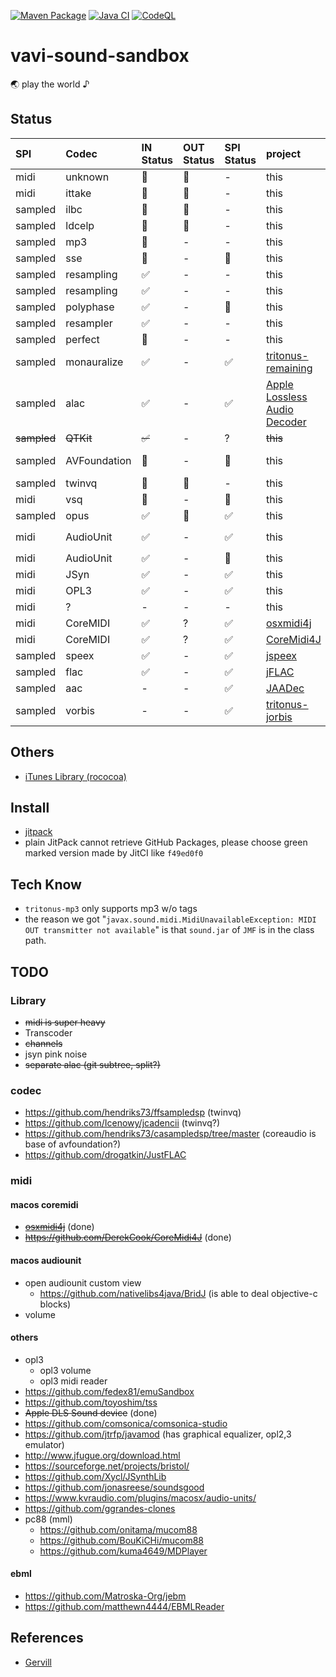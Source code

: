 [![Maven Package](https://github.com/umjammer/vavi-sound-sandbox/actions/workflows/maven-publish.yml/badge.svg)](https://github.com/umjammer/vavi-sound-sandbox/actions/workflows/maven-publish.yml)
[![Java CI](https://github.com/umjammer/vavi-sound-sandbox/actions/workflows/maven.yml/badge.svg)](https://github.com/umjammer/vavi-sound-sandbox/actions/workflows/maven.yml)
[![CodeQL](https://github.com/umjammer/vavi-sound-sandbox/actions/workflows/codeql-analysis.yml/badge.svg)](https://github.com/umjammer/vavi-sound-sandbox/actions/workflows/codeql-analysis.yml)

# vavi-sound-sandbox

🌏 play the world ♪ 

## Status

| **SPI** |  **Codec** | **IN Status** | **OUT Status** | **SPI Status** | **project** | **Description** | **Comment** |
|:--------|:-----------|:--------------|:---------------|:---------------|:------------|:----------------|:------------|
| midi    | unknown    | 🚫 | 🚫 | - | this | MFi by [unknown]() | |
| midi    | ittake     | 🚫 | 🚫 | - | this | MFi by [ittake](https://web.archive.org/web/20090515001654/http://tokyo.cool.ne.jp/ittake/java/MIDIToMLDv013/MIDIToMLD.html) | |
| sampled | ilbc       | 🚫 | 🚫 | - | this | [c](http://www.ilbcfreeware.org/) | |
| sampled | ldcelp     | 🚫 | 🚫 | - | this | [c](ftp://svr-ftp.eng.cam.ac.uk/pub/comp.speech/coding/ldcelp-2.0.tar.gz) | |
| sampled | mp3        | 🚫 | -  | -  | this | [mp3](https://github.com/umjammer/vavi-sound-sandbox/tree/master/src/main/java/vavi/sound/mp3) | need to deal tags |
| sampled | sse        | 🚫 | -  | 🚫 | this | [sse](http://shibatch.sourceforge.net/download/) | |
| sampled | resampling | ✅ | -  | -  | this | [laoe](http://www.oli4.ch/laoe/home.html) | |
| sampled | resampling | ✅ | -  | -  | this | [rohm](https://en.wikipedia.org/wiki/Rohm) | |
| sampled | polyphase  | ✅ | -  | 🚧 | this | [sox](http://sox.sourceforge.net/) resampling | |
| sampled | resampler  | ✅ | -  | - | this | [sox](http://sox.sourceforge.net/) resampling | |
| sampled | perfect    | 🚧 | -  | - | this | [sox](http://sox.sourceforge.net/) resampling | |
| sampled | monauralize | ✅ | - | ✅ | [tritonus-remaining](https://github.com/umjammer/tritonus-remaining) | `PCM2PCMConversionProvider` | works but not suitable for resampling |
| sampled | alac       | ✅ | -  | ✅ | [Apple Lossless Audio Decoder](https://github.com/umjammer/Java-Apple-Lossless-decoder) | | |
| ~~sampled~~ | ~~QTKit~~  | ~~✅~~ | -  | ? | ~~this~~ | ~~[rococoa](https://github.com/umjammer/rococoa)~~ | deprecated |
| sampled | AVFoundation | 🚧 | - | 🚧 | this | [rococoa](https://github.com/umjammer/rococoa) | use `AVAudioConverter` how to return objc value in callback? |
| sampled | twinvq     | 🚫 | 🚫 | - | this | | TODO use ffmpeg |
| midi    | vsq        | 🚧 | -  | 🚧 | this | | YAMAHA Vocaloid |
| sampled | opus       | ✅ | 🚫 | ✅ | this | [concentus](https://github.com/lostromb/concentus) | |
| midi    | AudioUnit  | ✅ | - | ✅ | this | [rococoa](https://github.com/umjammer/rococoa) | use `AVAudioUnitMIDIInstrument/kAudioUnitSubType_DLSSynth` |
| midi    | AudioUnit  | ✅ | - | 🚫 | this | [rococoa](https://github.com/umjammer/rococoa) | use `AVAudioUnitSampler`, how to adjust sf2 patch? |
| midi    | JSyn       | ✅ | -  | ✅ | this | [JSyn](https://github.com/philburk/jsyn) | looking for good drums |
| midi    | OPL3       | ✅ | - | ✅ | this | [adplug](https://github.com/adplug/adplug) | [opl3-player](http://opl3.cozendey.com/) |
| midi    | ?          | -  | -  | -  | this |  | opl, ma |
| midi    | CoreMIDI   | ✅ | ?  | ✅ | [osxmidi4j](https://github.com/locurasoft/osxmidi4j) | rococoa | iac ✓, network ✓, bluetooth ? |
| midi    | CoreMIDI   | ✅ | ?  | ✅ | [CoreMidi4J](https://github.com/DerekCook/CoreMidi4J) | jni | iac ✓, network ✓, bluetooth ? |
| sampled | speex      | ✅ | -  | ✅ | [jspeex](http://jspeex.sourceforge.net/) | | sample rate is limited to convert |
| sampled | flac       | ✅ | -  | ✅ | [jFLAC](http://jflac.sourceforge.net/) | | |
| sampled | aac        | -  | -  | ✅ | [JAADec](https://github.com/umjammer/JAADec) | | |
| sampled | vorbis     | -  | -  | ✅ | [tritonus-jorbis](https://github.com/umjammer/tritonus-jorbis) | | |

## Others

 * [iTunes Library (rococoa)](https://github.com/umjammer/vavi-sound-sandbox/tree/master/src/main/java/vavix/rococoa/ituneslibrary)

## Install

  * [jitpack](https://jitpack.io/#umjammer/vavi-sound-sandbox)
  * plain JitPack cannot retrieve GitHub Packages, please choose green marked version made by JitCI like `f49ed0f0`

## Tech Know

  * `tritonus-mp3` only supports mp3 w/o tags
  * the reason we got "`javax.sound.midi.MidiUnavailableException: MIDI OUT transmitter not available`" is that `sound.jar` of `JMF` is in the class path.

## TODO

### Library

 * ~~midi is super heavy~~
 * Transcoder
 * ~~channels~~
 * jsyn pink noise
 * ~~separate alac (git subtree, split?)~~

### codec

 * https://github.com/hendriks73/ffsampledsp (twinvq)
 * https://github.com/Icenowy/jcadencii (twinvq?)
 * https://github.com/hendriks73/casampledsp/tree/master (coreaudio is base of avfoundation?)
 * https://github.com/drogatkin/JustFLAC

### midi

#### macos coremidi

 * ~~[osxmidi4j](https://github.com/locurasoft/osxmidi4j)~~ (done)
 * ~~https://github.com/DerekCook/CoreMidi4J~~ (done)

#### macos audiounit

 * open audiounit custom view
   * https://github.com/nativelibs4java/BridJ (is able to deal objective-c blocks)
 * volume

#### others

 * opl3
   * opl3 volume
   * opl3 midi reader
 * https://github.com/fedex81/emuSandbox
 * https://github.com/toyoshim/tss
 * ~~Apple DLS Sound device~~ (done)
 * https://github.com/comsonica/comsonica-studio
 * https://github.com/jtrfp/javamod (has graphical equalizer, opl2,3 emulator)
 * http://www.jfugue.org/download.html
 * https://sourceforge.net/projects/bristol/
 * https://github.com/Xycl/JSynthLib
 * https://github.com/jonasreese/soundsgood
 * https://www.kvraudio.com/plugins/macosx/audio-units/
 * https://github.com/ggrandes-clones
 * pc88 (mml)
   * https://github.com/onitama/mucom88
   * https://github.com/BouKiCHi/mucom88
   * https://github.com/kuma4649/MDPlayer

#### ebml

 * https://github.com/Matroska-Org/jebm
 * https://github.com/matthewn4444/EBMLReader

## References

 * [Gervill](https://github.com/bluenote10/gervill)


